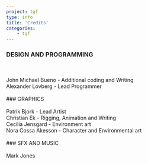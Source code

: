 ```yaml
---
project: tgf
type: info
title: 'Credits'
categories: 
    - tgf
---
```

### DESIGN AND PROGRAMMING
<br>
<br>
John Michael Bueno - Additional coding and Writing
<br>
Alexander Lovberg - Lead Programmer
<br>
<br>
### GRAPHICS
<br>
<br>
Patrik Bjork - Lead Artist
<br>
Christian Ek - Rigging, Animation and Writing
<br>
Cecilia Jensgard - Environment art
<br>
Nora Cossa Akesson - Character and Environmental art
<br>
<br>
### SFX AND MUSIC
<br>
<br>
Mark Jones
<br>
<br>